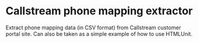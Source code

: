 Callstream phone mapping extractor
==================================

Extract phone mapping data (in CSV format) from Callstream customer portal site. Can also be taken as a simple example of how to use HTMLUnit.

